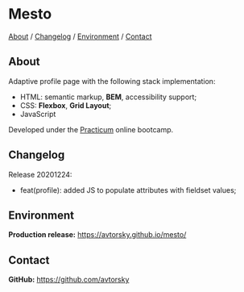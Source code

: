 # Mesto

[About](#about) /
[Changelog](#changelog) /
[Environment](#environment) /
[Contact](#contact)

## About
Adaptive profile page with the following stack implementation:
* HTML: semantic markup, __BEM__, accessibility support;
* CSS: __Flexbox__, __Grid Layout__;
* JavaScript

Developed under the [Practicum](https://practicum.yandex.com/web/) online bootcamp.

## Changelog
Release 20201224:
* feat(profile): added JS to populate attributes with fieldset values;


## Environment
__Production release:__ <a href="https://avtorsky.github.io/mesto/" target="_blank">https://avtorsky.github.io/mesto/</a>

## Contact
__GitHub:__ <a href="https://github.com/avtorsky" target="_blank">https://github.com/avtorsky</a>
